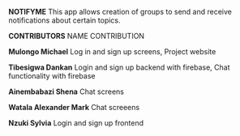 **NOTIFYME**
This app allows creation of groups to send and receive notifications about certain topics.

**CONTRIBUTORS**
NAME	                CONTRIBUTION

**Mulongo Michael**	      Log in and sign up screens, Project website

**Tibesigwa Dankan**    	Login and sign up backend with firebase, Chat functionality with firebase

**Ainembabazi Shena**   	Chat screens

**Watala Alexander Mark**	Chat screeens

**Nzuki Sylvia**	        Login and sign up frontend
